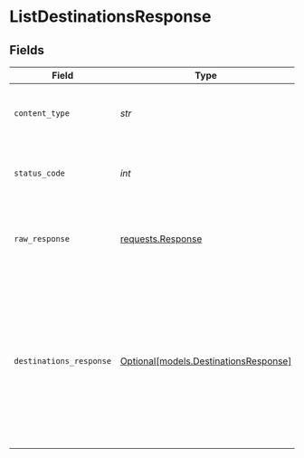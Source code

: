 # ListDestinationsResponse


## Fields

| Field                                                                                                                                                                                                                                                                                                                                                   | Type                                                                                                                                                                                                                                                                                                                                                    | Required                                                                                                                                                                                                                                                                                                                                                | Description                                                                                                                                                                                                                                                                                                                                             | Example                                                                                                                                                                                                                                                                                                                                                 |
| ------------------------------------------------------------------------------------------------------------------------------------------------------------------------------------------------------------------------------------------------------------------------------------------------------------------------------------------------------- | ------------------------------------------------------------------------------------------------------------------------------------------------------------------------------------------------------------------------------------------------------------------------------------------------------------------------------------------------------- | ------------------------------------------------------------------------------------------------------------------------------------------------------------------------------------------------------------------------------------------------------------------------------------------------------------------------------------------------------- | ------------------------------------------------------------------------------------------------------------------------------------------------------------------------------------------------------------------------------------------------------------------------------------------------------------------------------------------------------- | ------------------------------------------------------------------------------------------------------------------------------------------------------------------------------------------------------------------------------------------------------------------------------------------------------------------------------------------------------- |
| `content_type`                                                                                                                                                                                                                                                                                                                                          | *str*                                                                                                                                                                                                                                                                                                                                                   | :heavy_check_mark:                                                                                                                                                                                                                                                                                                                                      | HTTP response content type for this operation                                                                                                                                                                                                                                                                                                           |                                                                                                                                                                                                                                                                                                                                                         |
| `status_code`                                                                                                                                                                                                                                                                                                                                           | *int*                                                                                                                                                                                                                                                                                                                                                   | :heavy_check_mark:                                                                                                                                                                                                                                                                                                                                      | HTTP response status code for this operation                                                                                                                                                                                                                                                                                                            |                                                                                                                                                                                                                                                                                                                                                         |
| `raw_response`                                                                                                                                                                                                                                                                                                                                          | [requests.Response](https://requests.readthedocs.io/en/latest/api/#requests.Response)                                                                                                                                                                                                                                                                   | :heavy_check_mark:                                                                                                                                                                                                                                                                                                                                      | Raw HTTP response; suitable for custom response parsing                                                                                                                                                                                                                                                                                                 |                                                                                                                                                                                                                                                                                                                                                         |
| `destinations_response`                                                                                                                                                                                                                                                                                                                                 | [Optional[models.DestinationsResponse]](../models/destinationsresponse.md)                                                                                                                                                                                                                                                                              | :heavy_minus_sign:                                                                                                                                                                                                                                                                                                                                      | Successful operation                                                                                                                                                                                                                                                                                                                                    | {<br/>"next": "https://api.airbyte.com/v1/destinations?limit=5\u0026offset=10",<br/>"previous": "https://api.airbyte.com/v1/destinations?limit=5\u0026offset=0",<br/>"data": {<br/>"destinationId": "18dccc91-0ab1-4f72-9ed7-0b8fc27c5826",<br/>"name": "Analytics Team Postgres",<br/>"destinationType": "postgres",<br/>"workspaceId": "871d9b60-11d1-44cb-8c92-c246d53bf87e"<br/>}<br/>} |
